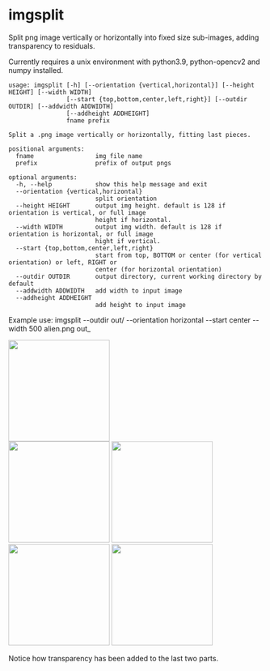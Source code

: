 # imgsplit
Split png image vertically or horizontally into fixed size sub-images, adding transparency to residuals.

Currently requires a unix environment with python3.9, python-opencv2 and numpy installed.

```
usage: imgsplit [-h] [--orientation {vertical,horizontal}] [--height HEIGHT] [--width WIDTH]
                [--start {top,bottom,center,left,right}] [--outdir OUTDIR] [--addwidth ADDWIDTH]
                [--addheight ADDHEIGHT]
                fname prefix

Split a .png image vertically or horizontally, fitting last pieces.

positional arguments:
  fname                 img file name
  prefix                prefix of output pngs

optional arguments:
  -h, --help            show this help message and exit
  --orientation {vertical,horizontal}
                        split orientation
  --height HEIGHT       output img height. default is 128 if orientation is vertical, or full image
                        height if horizontal.
  --width WIDTH         output img width. default is 128 if orientation is horizontal, or full image
                        hight if vertical.
  --start {top,bottom,center,left,right}
                        start from top, BOTTOM or center (for vertical orientation) or left, RIGHT or
                        center (for horizontal orientation)
  --outdir OUTDIR       output directory, current working directory by default
  --addwidth ADDWIDTH   add width to input image
  --addheight ADDHEIGHT
                        add height to input image

```

Example use: imgsplit --outdir out/ --orientation horizontal --start center --width 500 alien.png out_

<img src="https://github.com/dumpmyshit/imgsplit/assets/143140288/3c27b0f6-b6dc-4f52-bd61-379824c7827c" width="200" height="auto" />

<br>


<img src="https://github.com/dumpmyshit/imgsplit/assets/143140288/d09a0b64-99f6-404c-8533-c641fee950dc" width="200" />

<img src="https://github.com/dumpmyshit/imgsplit/assets/143140288/53d089bf-7709-4829-b0a8-18f06cd60045" width="200" />
<img src="https://github.com/dumpmyshit/imgsplit/assets/143140288/fbf69b0e-f658-482e-8313-c9258ca5ff85" width="200" />
<img src="https://github.com/dumpmyshit/imgsplit/assets/143140288/cbabb6a3-7bc4-4727-98fc-75e48215ff19" width="200" />

Notice how transparency has been added to the last two parts.
